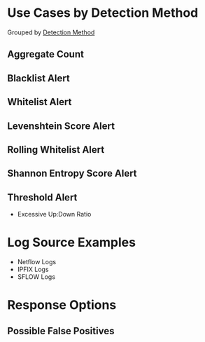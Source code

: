 # Use Cases by Detection Method

Grouped by [Detection Method](/Detection-Methods.md)

## Aggregate Count


## Blacklist Alert


## Whitelist Alert


## Levenshtein Score Alert


## Rolling Whitelist Alert
  

## Shannon Entropy Score Alert


## Threshold Alert
- Excessive Up:Down Ratio


# Log Source Examples
- Netflow Logs
- IPFIX Logs
- SFLOW Logs


# Response Options


## Possible False Positives
